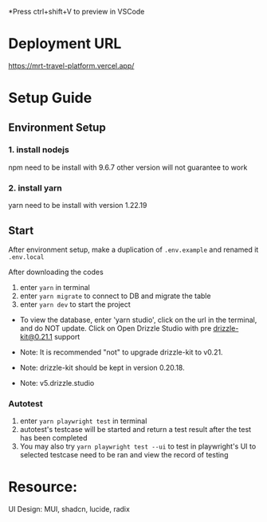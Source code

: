 *Press ctrl+shift+V to preview in VSCode

# Deployment URL
https://mrt-travel-platform.vercel.app/

# Setup Guide

## Environment Setup
### 1. install nodejs
npm need to be install with 9.6.7
other version will not guarantee to work

### 2. install yarn
yarn need to be install with version 1.22.19

## Start
After environment setup, make a duplication of `.env.example` and renamed it `.env.local`

After downloading the codes

1. enter `yarn` in terminal
2. enter `yarn migrate` to connect to DB and migrate the table
3. enter `yarn dev` to start the project

- To view the database, enter 'yarn studio', click on the url in the terminal, and do NOT update.
Click on Open Drizzle Studio with pre drizzle-kit@0.21.1 support

- Note: It is recommended "not" to upgrade drizzle-kit to v0.21.
- Note: drizzle-kit should be kept in version 0.20.18.
- Note: v5.drizzle.studio

### Autotest
1. enter `yarn playwright test` in terminal
2. autotest's testcase will be started and return a test result after the test has been completed
3. You may also try `yarn playwright test --ui` to test in playwright's UI to selected testcase need to be ran and view the record of testing

# Resource:
UI Design:
MUI, shadcn, lucide, radix
